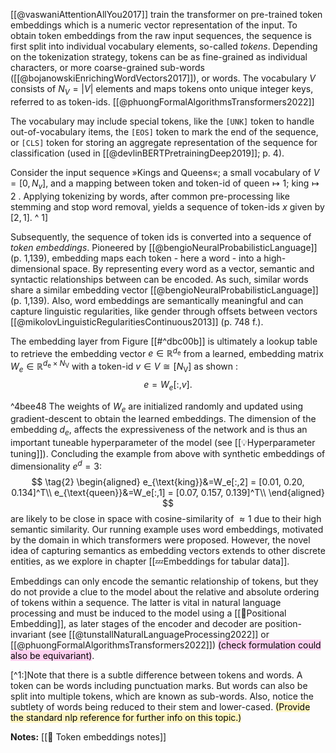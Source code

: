 [[@vaswaniAttentionAllYou2017]] train the transformer on pre-trained token embeddings which is a numeric vector representation of the input. To obtain token embeddings from the raw input sequences, the sequence is first split into individual vocabulary elements, so-called *tokens*. Depending on the tokenization strategy, tokens can be as fine-grained as individual characters, or more coarse-grained sub-words ([[@bojanowskiEnrichingWordVectors2017]]), or words. The vocabulary $V$ consists of $N_{V}=|V|$ elements and maps tokens onto unique integer keys, referred to as token-ids. [[@phuongFormalAlgorithmsTransformers2022]]

The vocabulary may include special tokens, like the $\texttt{[UNK]}$ token to handle out-of-vocabulary items, the $\texttt{[EOS]}$ token to mark the end of the sequence, or $\texttt{[CLS]}$ token for storing an aggregate representation of the sequence for classification (used in [[@devlinBERTPretrainingDeep2019]]; p. 4). 

Consider the input sequence »Kings and Queens«; a small vocabulary of $V=[0,N_v]$, and a mapping between token and token-id of $\text{queen}\mapsto 1$; $\text{king}\mapsto 2$ . Applying tokenizing by words, after common pre-processing like stemming and stop word removal, yields a sequence of token-ids $x$ given by $[2, 1]$. ^ 1] 

Subsequently, the sequence of token ids is converted into a sequence of *token embeddings*. Pioneered by [[@bengioNeuralProbabilisticLanguage]] (p. 1,139), embedding maps each token - here a word - into a high-dimensional space. By representing every word as a vector, semantic and syntactic relationships between can be encoded. As such, similar words share a similar embedding vector [[@bengioNeuralProbabilisticLanguage]] (p. 1,139). Also, word embeddings are semantically meaningful and can capture linguistic regularities, like gender through offsets between vectors [[@mikolovLinguisticRegularitiesContinuous2013]]  (p. 748 f.).

The embedding layer from Figure [[#^dbc00b]] is ultimately a lookup table to retrieve the embedding vector $e \in \mathbb{R}^{d_{\mathrm{e}}}$  from a learned, embedding matrix $W_e \in \mathbb{R}^{d_{\mathrm{e}} \times N_{\mathrm{V}}}$ with a token-id $v \in V \cong\left[N_{\mathrm{V}}\right]$ as shown :
$$
\tag{1}
e=W_e[:, v].
$$

^4bee48
The weights of $W_e$ are initialized randomly and updated using gradient-descent to obtain the learned embeddings. The dimension of the embedding $d_e$, affects the expressiveness of the network and is thus an important tuneable hyperparameter of the model (see [[💡Hyperparameter tuning]]). Concluding the example from above with synthetic embeddings of dimensionality $e^d=3$:
$$
\tag{2}
\begin{aligned}
e_{\text{king}}&=W_e[:,2] = [0.01, 0.20, 0.134]^T\\
e_{\text{queen}}&=W_e[:,1] = [0.07, 0.157, 0.139]^T\\
\end{aligned}
$$
are likely to be close in space with cosine-similarity of $\approx 1$ due to their high semantic similarity. Our running example uses word embeddings, motivated by the domain in which transformers were proposed. However, the novel idea of capturing semantics as embedding vectors extends to other discrete entities, as we explore in chapter [[💤Embeddings for tabular data]].

Embeddings can only encode the semantic relationship of tokens, but they do not provide a clue to the model about the relative and absolute ordering of tokens within a sequence. The latter is vital in natural language processing and must be induced to the model using a [[🧵Positional Embedding]], as later stages of the encoder and decoder are position-invariant (see [[@tunstallNaturalLanguageProcessing2022]] or [[@phuongFormalAlgorithmsTransformers2022]]) <mark style="background: #FFB8EBA6;">(check formulation could also be equivariant)</mark>.

[^1:]Note that there is a subtle difference between tokens and words. A token can be words including punctuation marks. But words can also be split into multiple tokens, which are known as sub-words. Also, notice the subtlety of words being reduced to their stem and lower-cased. <mark style="background: #FFF3A3A6;">(Provide the standard nlp reference for further info on this topic.)</mark>

**Notes:**
[[🛌 Token embeddings notes]]